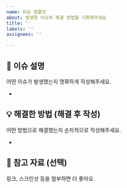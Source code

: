 ```yaml
---
name: 이슈 템플릿
about: 발생한 이슈와 해결 방법을 기록해주세요
title: ''
labels: ''
assignees: ''

---
```


## 📝 이슈 설명

어떤 이슈가 발생했는지 명확하게 작성해주세요.

* 

## 💡 해결한 방법 (해결 후 작성)

어떤 방법으로 해결했는지 순차적으로 작성해주세요.

*

## 📎 참고 자료 (선택)
링크, 스크린샷 등을 첨부하면 더 좋아요.
